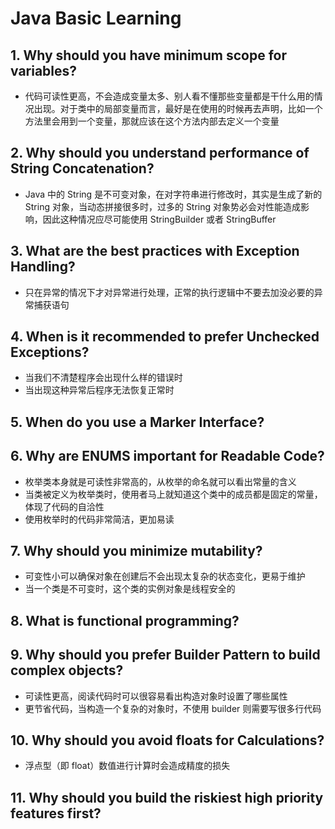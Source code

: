 # Java Basic Learning


## 1. Why should you have minimum scope for variables?

* 代码可读性更高，不会造成变量太多、别人看不懂那些变量都是干什么用的情况出现。对于类中的局部变量而言，最好是在使用的时候再去声明，比如一个方法里会用到一个变量，那就应该在这个方法内部去定义一个变量

## 2. Why should you understand performance of String Concatenation?

* Java 中的 String 是不可变对象，在对字符串进行修改时，其实是生成了新的 String 对象，当动态拼接很多时，过多的 String 对象势必会对性能造成影响，因此这种情况应尽可能使用 StringBuilder 或者 StringBuffer

## 3. What are the best practices with Exception Handling?

* 只在异常的情况下才对异常进行处理，正常的执行逻辑中不要去加没必要的异常捕获语句

## 4. When is it recommended to prefer Unchecked Exceptions?

* 当我们不清楚程序会出现什么样的错误时
* 当出现这种异常后程序无法恢复正常时

## 5. When do you use a Marker Interface?

## 6. Why are ENUMS important for Readable Code?

* 枚举类本身就是可读性非常高的，从枚举的命名就可以看出常量的含义
* 当类被定义为枚举类时，使用者马上就知道这个类中的成员都是固定的常量，体现了代码的自洽性
* 使用枚举时的代码非常简洁，更加易读

## 7. Why should you minimize mutability?

* 可变性小可以确保对象在创建后不会出现太复杂的状态变化，更易于维护
* 当一个类是不可变时，这个类的实例对象是线程安全的

## 8. What is functional programming?

## 9. Why should you prefer Builder Pattern to build complex objects?

* 可读性更高，阅读代码时可以很容易看出构造对象时设置了哪些属性
* 更节省代码，当构造一个复杂的对象时，不使用 builder 则需要写很多行代码

## 10. Why should you avoid floats for Calculations?

* 浮点型（即 float）数值进行计算时会造成精度的损失

## 11. Why should you build the riskiest high priority features first?
